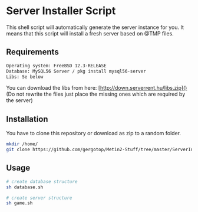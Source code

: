 # Server Installer Script

This shell script will automatically generate the server instance for you. It means that this script will install a fresh server based on @TMP files.
## Requirements
```bash
Operating system: FreeBSD 12.3-RELEASE
Database: MySQL56 Server / pkg install mysql56-server
Libs: Se below
```
You can download the libs from here: [http://down.serverrent.hu/libs.zip]() (Do not rewrite the files just place the missing ones which are required by the server)
## Installation

You have to clone this repository or download as zip to a random folder.

```bash
mkdir /home/
git clone https://github.com/gergotop/Metin2-Stuff/tree/master/ServerInstaller
```

## Usage

```bash
# create database structure
sh database.sh

# create server structure
sh game.sh

```

